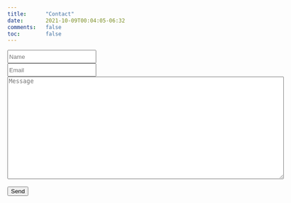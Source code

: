 ```yaml
---
title:      "Contact"
date:       2021-10-09T00:04:05-06:32
comments:   false
toc:        false
---
```


<form accept-charset="UTF-8" action="https://getform.io/f/2c8a60d5-26ed-48cc-9b3a-0bfc76d9179b" 									METHOD="POST">
	<input 		type="text" 	style="width:200px;height:30px;"	id="name" 			name="name" 		placeholder="Name" 		required></input><br>
	<input 		type="email" 	style="width:200px;height:30px;"	id="email" 			name="email" 		placeholder="Email" 	required></input><br>
	<textarea type="text" 	rows="15" cols="75" 							id="message" 		name="message" 	placeholder="Message" required></textarea><br>
	<br><button type="submit">Send</button>
</form>
